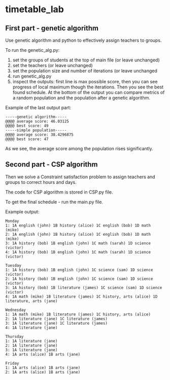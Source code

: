 # timetable_lab

## First part - genetic algorithm

Use genetic algorithm and python to effectively assign teachers to groups.

To run the genetic_alg.py:
1) set the groups of students at the top of main file (or leave unchanged)
2) set the teachers (or leave unchanged)
3) set the population size and number of iterations (or leave unchanged
4) run genetic_alg.py
5) inspect the outputs: first line is max possible score, then you can see progress of local maximum though the iterations. Then you see the best found schedule. At the bottom of the output you can compare metrics of a random population and the population after a genetic algorithm.

Example of the last output part:

```
-----genetic algorithm-----
@@@@ average score: 46.03125
@@@@ best score: 49
-----simple population-----
@@@@ average score: 38.4296875
@@@@ best score: 47
```

As we see, the average score among the population rises significantly.

## Second part - CSP algorithm

Then we solve a Constraint satisfaction problem to assign teachers and groups to correct hours and days.

The code for CSP algorithm is stored in CSP.py file.

To get the final schedule - run the main.py file.

Example output:

```
Monday
1: 1A english (john) 1B history (alice) 1C english (bob) 1D math (mike) 
2: 1A english (john) 1B history (alice) 1C english (bob) 1D math (mike) 
3: 1A history (bob) 1B english (john) 1C math (sarah) 1D science (victor) 
4: 1A history (bob) 1B english (john) 1C math (sarah) 1D science (victor) 

Tuesday
1: 1A history (bob) 1B english (john) 1C science (sam) 1D science (victor) 
2: 1A history (bob) 1B english (john) 1C science (sam) 1D science (victor) 
3: 1A history (bob) 1B literature (james) 1C science (sam) 1D science (victor) 
4: 1A math (mike) 1B literature (james) 1C history, arts (alice) 1D literature, arts (jane) 

Wednesday
1: 1A math (mike) 1B literature (james) 1C history, arts (alice) 
2: 1A literature (jane) 1C literature (james) 
3: 1A literature (jane) 1C literature (james) 
4: 1A literature (jane) 

Thursday
1: 1A literature (jane) 
2: 1A literature (jane) 
3: 1A literature (jane) 
4: 1A arts (alice) 1B arts (jane) 

Friday
1: 1A arts (alice) 1B arts (jane) 
2: 1A arts (alice) 1B arts (jane) 
```
